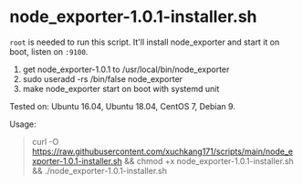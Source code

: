# node_exporter-1.0.1-installer.sh
`root` is needed to run this script. It'll install node_exporter and start it on boot, listen on `:9100`. 
1. get node_exporter-1.0.1 to /usr/local/bin/node_exporter
2. sudo useradd -rs /bin/false node_exporter
3. make node_exporter start on boot with systemd unit

Tested on: Ubuntu 16.04, Ubuntu 18.04, CentOS 7, Debian 9.

Usage:
> curl -O https://raw.githubusercontent.com/xuchkang171/scripts/main/node_exporter-1.0.1-installer.sh && chmod +x node_exporter-1.0.1-installer.sh && ./node_exporter-1.0.1-installer.sh
